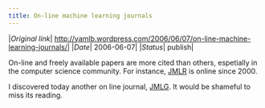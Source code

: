 ```yaml
---
title: On-line machine learning journals
---
```


|*Original link*| http://yamlb.wordpress.com/2006/06/07/on-line-machine-learning-journals/|
|*Date*| 2006-06-07|
|*Status*| publish|

On-line and freely available papers are more cited than others, espetially in the computer science community. For instance, <a target="_blank" href="http://jmlr.csail.mit.edu/">JMLR</a> is online since 2000.

I discovered today another on line journal, <a target="_blank" title="JMLG" href="http://www.jmlg.org/">JMLG</a>. It would be shameful to miss its reading.